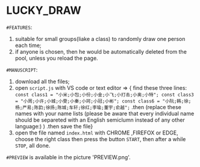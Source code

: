 # LUCKY_DRAW

`#FEATURES`:
1. suitable for small groups(liake a class) to randomly draw one person each time;
2. if anyone is chosen, then he would be automatically deleted from the pool, unless you reload the page.

`#MANUSCRIPT`:
1. download all the files;
2. open `script.js` with VS code or text editor => { find these three lines: `const class1 =
  "小米;小包;小份;小金;小飞;小打击;小奥;小特";
const class3 =
  "小周;小许;小城;小雯;小秦;小珂;小冠;小彬";
const class6 =
  "小阮;韩;徐;杨;严易;陈韵;徐扬;陈城;车轩;徐红;李瑜;董宇;俞越";` .then (replace these names with your name lists (please be aware that every individual name should be separeted with an English semiclumn instead of any other language:) ) .then save the file}
3. open the file named `index.html` with CHROME ,FIREFOX or EDGE, choose the right class then press the button  `START`, then after a while `STOP`, all done.

`#PREVIEW` is available in the picture 'PREVIEW.png'.
